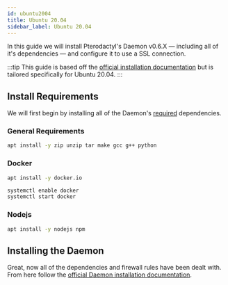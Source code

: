 ```yaml
---
id: ubuntu2004
title: Ubuntu 20.04
sidebar_label: Ubuntu 20.04
---
```

In this guide we will install Pterodactyl's Daemon v0.6.X — including all of it's dependencies — and configure it to use a SSL connection.

:::tip
This guide is based off the [official installation documentation](/docs/0.7/daemon/installing) but is tailored specifically for Ubuntu 20.04.
:::

## Install Requirements
We will first begin by installing all of the Daemon's [required](/docs/0.7/daemon/installing#dependencies) dependencies.

### General Requirements
```bash
apt install -y zip unzip tar make gcc g++ python
```

### Docker

```bash
apt install -y docker.io

systemctl enable docker
systemctl start docker
```

### Nodejs

```bash
apt install -y nodejs npm
```

## Installing the Daemon
Great, now all of the dependencies and firewall rules have been dealt with. From here follow the [official Daemon installation documentation](/docs/0.7/daemon/installing#installing-daemon-software).
